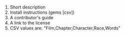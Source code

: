 1. Short description
2. Install instructions (gems [csv])
3. A contributor's guide
4. A link to the license
5. CSV values are: "Film,Chapter,Character,Race,Words"

